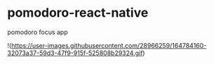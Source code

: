 # pomodoro-react-native


pomodoro focus app 

!(https://user-images.githubusercontent.com/28966259/164784160-32073a37-59d3-47f9-915f-525808b29324.gif)
